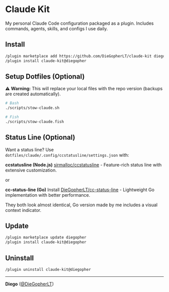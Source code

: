 # Claude Kit

My personal Claude Code configuration packaged as a plugin. Includes commands, agents, skills, and configs I use daily.

## Install

```bash
/plugin marketplace add https://github.com/DieGopherLT/claude-kit diegopher
/plugin install claude-kit@diegopher
```

## Setup Dotfiles (Optional)

⚠️ **Warning:** This will replace your local files with the repo version (backups are created automatically).

```bash
# Bash
./scripts/stow-claude.sh

# Fish
./scripts/stow-claude.fish
```

## Status Line (Optional)

Want a status line? Use `dotfiles/claude/.config/ccstatusline/settings.json` with:

**ccstatusline (Node.js)**
[sirmalloc/ccstatusline](https://github.com/sirmalloc/ccstatusline) - Feature-rich status line with extensive customization.

or

**cc-status-line (Go)**
Install [DieGopherLT/cc-status-line](https://github.com/DieGopherLT/cc-status-line) - Lightweight Go implementation with better performance.

They both look almost identical, Go version made by me includes a visual context indicator.

## Update

```bash
/plugin marketplace update diegopher
/plugin install claude-kit@diegopher
```

## Uninstall

```bash
/plugin uninstall claude-kit@diegopher
```

---

**Diego** ([@DieGopherLT](https://github.com/DieGopherLT))
